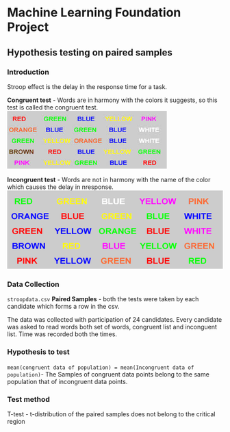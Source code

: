 # Machine Learning Foundation Project
## Hypothesis testing on paired samples

### Introduction

Stroop effect is the delay in the response time for a task.

**Congruent test** - Words are in harmony with the colors it suggests, so this test is called the congruent test.
<img src="resources/stroop1.jpg">

**Incongruent test** - Words are not in harmony with the name of the color which causes the delay in nresponse.
<img src="resources/stroop.gif">



### Data Collection
`stroopdata.csv`
**Paired Samples**  -  both the tests were taken by each candidate which forms a row in the csv.

The data was collected with participation of 24 candidates. Every candidate was asked to read words both set of words, congruent list and inconguent list. Time was recorded both the times.

### Hypothesis to test

`mean(congruent data of population) = mean(Incongruent data of population)`- The Samples of congruent data points belong to the same population that of incongruent data points.

### Test method
T-test - t-distribution of the paired samples does not belong to the critical region 


